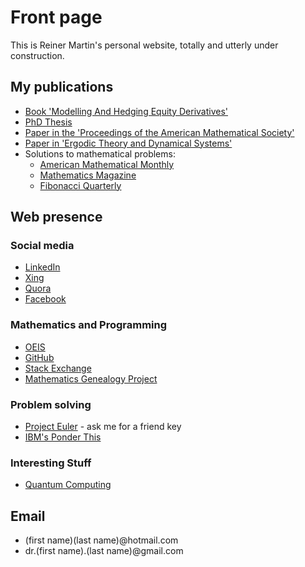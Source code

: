 # Front page

This is Reiner Martin's personal website, totally and utterly under construction.

## My publications

- [Book 'Modelling And Hedging Equity Derivatives'](book)
- [PhD Thesis](phd_thesis)
- [Paper in the 'Proceedings of the American Mathematical Society'](nevanlinna)
- [Paper in 'Ergodic Theory and Dynamical Systems'](foliations)
- Solutions to mathematical problems:
	- [American Mathematical Monthly](amm)
	- [Mathematics Magazine](math_mag)
	- [Fibonacci Quarterly](fibonacci)

## Web presence

### Social media
- [LinkedIn](https://www.linkedin.com/in/reinermartin/)
- [Xing](https://www.xing.com/profile/Reiner_Martin/cv)
- [Quora](https://www.quora.com/profile/Reiner-Martin-2)
- [Facebook](https://www.facebook.com/reiner.martin)

### Mathematics and Programming
- [OEIS](https://oeis.org/search?q=reinermartin(AT)hotmail.com)
- [GitHub](https://github.com/reinermartin)
- [Stack Exchange](https://math.stackexchange.com/users/248912/reiner-martin)
- [Mathematics Genealogy Project](https://www.genealogy.math.ndsu.nodak.edu/id.php?id=36413)

### Problem solving
- [Project Euler](https://projecteuler.net/progress=reinermartin) - ask me for a friend key
- [IBM's Ponder This](http://www.research.ibm.com/haifa/ponderthis/index.shtml)

### Interesting Stuff

- [Quantum Computing](qc)

## Email

- (first name)(last name)@hotmail.com
- dr.(first name).(last name)@gmail.com
